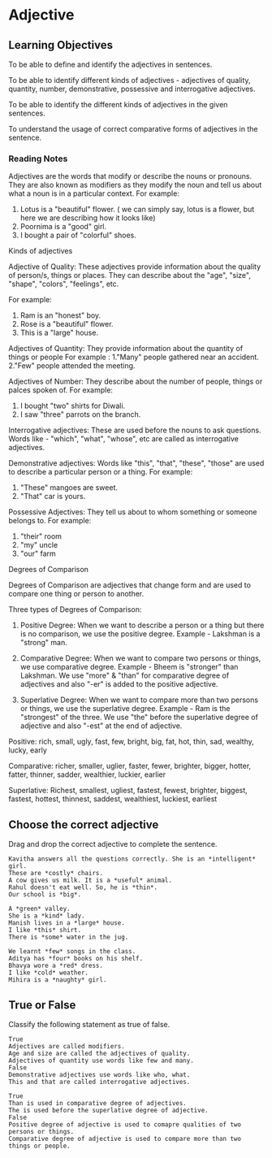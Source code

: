 # Adjective

## Learning Objectives 

To be able to define and identify the adjectives in sentences.

To be able to identify different kinds of adjectives - adjectives of quality, quantity, number, demonstrative, possessive and interrogative adjectives.

To be able to identify the different kinds of adjectives in the given sentences.

To understand the usage of correct comparative forms of adjectives in the sentence. 


### Reading Notes

Adjectives are the words that modify or describe the nouns or pronouns. They are also known as modifiers as they modify the noun and tell us about what a noun is in a particular context. For example: 

1. Lotus is a "beautiful" flower. ( we can simply say, lotus is a flower, but here we are describing how it looks like)
2. Poornima is a "good" girl. 
3. I bought a pair of "colorful" shoes.

Kinds of adjectives

Adjective of Quality: These adjectives provide information about the quality of person/s, things or places. They can describe about the "age", "size", "shape", "colors", "feelings", etc.

For example: 
1. Ram is an "honest" boy.
2. Rose is a "beautiful" flower.
3. This is a "large" house.

Adjectives of Quantity: They provide information about the quantity of things or people
For example :
1."Many" people gathered near an accident.
2."Few" people attended the meeting.

Adjectives of Number: They describe about the number of people, things or palces spoken of. 
For example: 
1.  I bought "two" shirts for Diwali.
2.  I saw "three" parrots on the branch.

Interrogative adjectives: These are used before the nouns to ask questions. Words like - "which", "what", "whose", etc are called as interrogative adjectives. 

Demonstrative adjectives: Words like "this", "that", "these", "those" are used to describe a particular person or a thing. 
For example:
1. "These" mangoes are sweet.
2. "That" car is yours.

Possessive Adjectives: They tell us about to whom something or someone belongs to. 
For example: 
1. "their" room
2. "my" uncle
3. "our" farm


Degrees of Comparison 

Degrees of Comparison are adjectives that change form and are used to compare one thing or person to another. 

Three types of Degrees of Comparison:

1. Positive Degree: When we want to describe a person or a thing but there is no comparison, we use the positive degree. 
Example - Lakshman is a "strong" man. 

2. Comparative Degree: When we want to compare two persons or things, we use comparative degree.
 Example - Bheem is "stronger" than Lakshman. We use "more" & "than" for comparative degree of adjectives and also "-er" is added to the positive adjective.

3. Superlative Degree: When we want to compare more than two persons or things, we use the superlative degree.
Example - Ram is the "strongest" of the three. We use "the" before the superlative degree of adjective and also "-est" at the end of adjective. 


Positive:  rich, small, ugly, fast, few, bright, big, fat, hot, thin, sad, wealthy, lucky, early 

Comparative:  richer, smaller, uglier, faster, fewer, brighter, bigger, hotter, fatter, thinner, sadder, wealthier, luckier, earlier    

Superlative: Richest, smallest, ugliest, fastest, fewest, brighter, biggest, fastest, hottest, thinnest, saddest, wealthiest, luckiest, earliest 




## Choose the correct adjective 

Drag and drop the correct adjective to complete the sentence.

```
Kavitha answers all the questions correctly. She is an *intelligent* girl. 
These are *costly* chairs.
A cow gives us milk. It is a *useful* animal. 
Rahul doesn't eat well. So, he is *thin*.
Our school is *big*.
```

```
A *green* valley. 
She is a *kind* lady.
Manish lives in a *large* house.
I like *this* shirt.
There is *some* water in the jug.
```

```
We learnt *few* songs in the class.
Aditya has *four* books on his shelf.
Bhavya wore a *red* dress.
I like *cold* weather.
Mihira is a *naughty* girl.
```

## True or False

Classify the following statement as true of false.

```
True
Adjectives are called modifiers.
Age and size are called the adjectives of quality.
Adjectives of quantity use words like few and many.
False
Demonstrative adjectives use words like who, what.
This and that are called interrogative adjectives.
```

```
True
Than is used in comparative degree of adjectives.
The is used before the superlative degree of adjective.
False
Positive degree of adjective is used to comapre qualities of two persons or things.
Comparative degree of adjective is used to compare more than two things or people.
```










